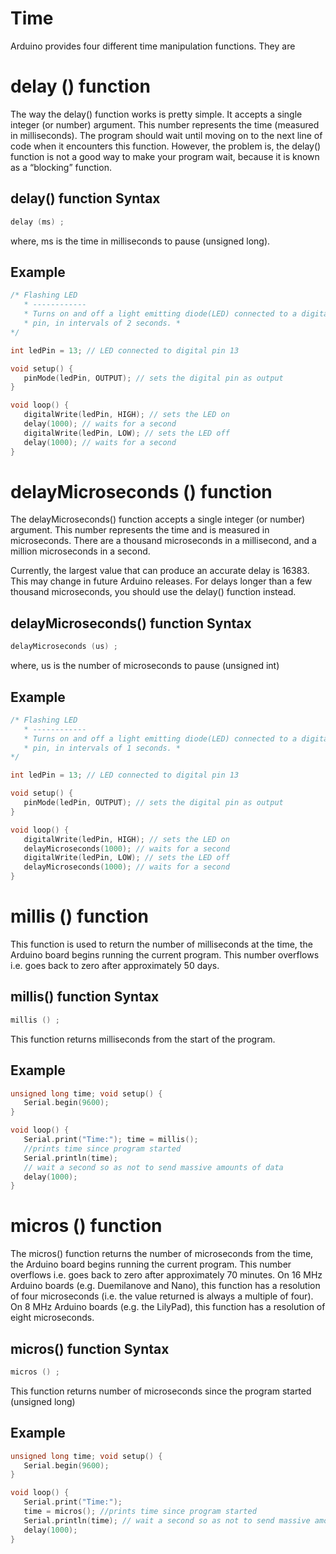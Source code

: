 # Time

Arduino provides four different time manipulation functions. They are 
# delay () function
The way the delay() function works is pretty simple. It accepts a single integer (or number) argument. This number represents the time (measured in milliseconds). The program should wait until moving on to the next line of code when it encounters this function. However, the problem is, the delay() function is not a good way to make your program wait, because it is known as a “blocking” function.
## delay() function Syntax
```c++
delay (ms) ;
```

where, ms is the time in milliseconds to pause (unsigned long).
## Example
```c++
/* Flashing LED
   * ------------
   * Turns on and off a light emitting diode(LED) connected to a digital
   * pin, in intervals of 2 seconds. *
*/

int ledPin = 13; // LED connected to digital pin 13

void setup() {
   pinMode(ledPin, OUTPUT); // sets the digital pin as output
}

void loop() {
   digitalWrite(ledPin, HIGH); // sets the LED on
   delay(1000); // waits for a second
   digitalWrite(ledPin, LOW); // sets the LED off
   delay(1000); // waits for a second
}
```
# delayMicroseconds () function

The delayMicroseconds() function accepts a single integer (or number) argument. This number represents the time and is measured in microseconds. There are a thousand microseconds in a millisecond, and a million microseconds in a second.

Currently, the largest value that can produce an accurate delay is 16383. This may change in future Arduino releases. For delays longer than a few thousand microseconds, you should use the delay() function instead.
## delayMicroseconds() function Syntax
```c++
delayMicroseconds (us) ;
```
where, us is the number of microseconds to pause (unsigned int)
## Example
```c++
/* Flashing LED
   * ------------
   * Turns on and off a light emitting diode(LED) connected to a digital
   * pin, in intervals of 1 seconds. *
*/

int ledPin = 13; // LED connected to digital pin 13

void setup() {
   pinMode(ledPin, OUTPUT); // sets the digital pin as output
}

void loop() {
   digitalWrite(ledPin, HIGH); // sets the LED on
   delayMicroseconds(1000); // waits for a second
   digitalWrite(ledPin, LOW); // sets the LED off
   delayMicroseconds(1000); // waits for a second
}
```

# millis () function
This function is used to return the number of milliseconds at the time, the Arduino board begins running the current program. This number overflows i.e. goes back to zero after approximately 50 days.
## millis() function Syntax
```c++
millis () ;
```

This function returns milliseconds from the start of the program.
## Example

```c++
unsigned long time; void setup() { 
   Serial.begin(9600); 
} 

void loop() { 
   Serial.print("Time:"); time = millis();
   //prints time since program started
   Serial.println(time); 
   // wait a second so as not to send massive amounts of data
   delay(1000); 
}
```
# micros () function
The micros() function returns the number of microseconds from the time, the Arduino board begins running the current program. This number overflows i.e. goes back to zero after approximately 70 minutes. On 16 MHz Arduino boards (e.g. Duemilanove and Nano), this function has a resolution of four microseconds (i.e. the value returned is always a multiple of four). On 8 MHz Arduino boards (e.g. the LilyPad), this function has a resolution of eight microseconds.
## micros() function Syntax
```c++
micros () ;
```
This function returns number of microseconds since the program started (unsigned long)
## Example
```c++
unsigned long time; void setup() { 
   Serial.begin(9600); 
} 

void loop() { 
   Serial.print("Time:");
   time = micros(); //prints time since program started
   Serial.println(time); // wait a second so as not to send massive amounts of data
   delay(1000); 
}
```